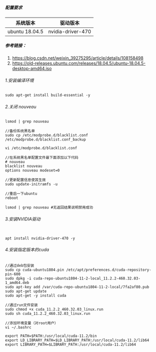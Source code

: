 
##### 配置要求
| 系统版本 | 驱动版本 | 
| :----:| :----: | 
| ubuntu 18.04.5 | nvidia-driver-470 | 
##### 参考链接：
1. https://blog.csdn.net/weixin_39275295/article/details/108158498
2. https://old-releases.ubuntu.com/releases/18.04.5/ubuntu-18.04.5-desktop-amd64.iso

###### 1.安装编译环境
```shell
sudo apt-get install build-essential -y
```

###### 2.关闭 nouveau
```shell
lsmod | grep nouveau

//备份系统黑名单
sudo cp /etc/modprobe.d/blacklist.conf /etc/modprobe.d/blacklist.conf_backup

vi /etc/modprobe.d/blacklist.conf

//在系统黑名单配置文件最下面添加以下代码
# nouveau
blacklist nouveau
options nouveau modeset=0

//更新配置信息使其生效
sudo update-initramfs -u

//重启一下ubuntu
reboot

lsmod | grep nouveau #无返回结果说明禁用成功

```

###### 3.安装NVIDIA驱动
```shell

apt install nvidia-driver-470 -y

```
###### 4.安装指定版本的cuda
```shell
//通过deb包安装
sudo cp cuda-ubuntu1804.pin /etc/apt/preferences.d/cuda-repository-pin-600
sudo dpkg -i cuda-repo-ubuntu1804-11-2-local_11.2.2-460.32.03-1_amd64.deb
sudo apt-key add /var/cuda-repo-ubuntu1804-11-2-local/7fa2af80.pub
sudo apt-get update
sudo apt-get -y install cuda

//通过run文件安装
sudo chmod +x cuda_11.2.2_460.32.03_linux.run
sudo sh cuda_11.2.2_460.32.03_linux.run

//添加环境变量（对root用户）
vi ~/.bashrc

export PATH=$PATH:/usr/local/cuda-11.2/bin
export LD_LIBRARY_PATH=$LD_LIBRARY_PATH:/usr/local/cuda-11.2/lib64
export LIBRARY_PATH=$LIBRARY_PATH:/usr/local/cuda-11.2/lib64

```
